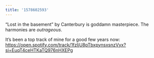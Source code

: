 ```yaml
---
title: '1578602593'
---
```

“Lost in the basement” by Canterbury is goddamn masterpiece. The harmonies are _outrageous_. 

It’s been a top track of mine for a good few years now: <https://open.spotify.com/track/1fzIjU8pTbxpynsxsnzVyx?si=EuqT4ceHTKaTQ976nHXEPg>
